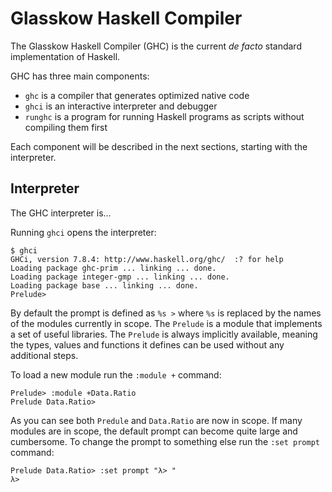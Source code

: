 # Glasskow Haskell Compiler

The Glasskow Haskell Compiler (GHC) is the current *de facto* standard
implementation of Haskell.

GHC has three main components:

* `ghc` is a compiler that generates optimized native code
* `ghci` is an interactive interpreter and debugger
* `runghc` is a program for running Haskell programs as scripts without
  compiling them first

Each component will be described in the next sections, starting with the
interpreter.

## Interpreter

The GHC interpreter is...

Running `ghci` opens the interpreter:

    $ ghci
    GHCi, version 7.8.4: http://www.haskell.org/ghc/  :? for help
    Loading package ghc-prim ... linking ... done.
    Loading package integer-gmp ... linking ... done.
    Loading package base ... linking ... done.
    Prelude> 

By default the prompt is defined as `%s >` where `%s` is replaced by the names
of the modules currently in scope. The `Prelude` is a module that implements a
set of useful libraries. The `Prelude` is always implicitly available, meaning
the types, values and functions it defines can be used without any additional
steps.

To load a new module run the `:module +` command:

    Prelude> :module +Data.Ratio
    Prelude Data.Ratio> 

As you can see both `Predule` and `Data.Ratio` are now in scope. If many modules
are in scope, the default prompt can become quite large and cumbersome. To change
the prompt to something else run the `:set prompt` command:

    Prelude Data.Ratio> :set prompt "λ> "
    λ> 


